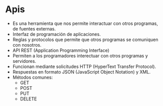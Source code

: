 # Apis

- Es una herramienta que nos permite interactuar con otros programas, de fuentes externas.
- Interfaz de programación de aplicaciones.
- Reglas y protocolos que permite que otros programas se comuniquen con nosotros.
- API REST (Application Programming Interface)
- Permiten a los programadores interectuar con otros programas y servidores.
- Funcionan mediante solicitudes HTTP (HyperText Transfer Protocol).
- Respuestas en formato JSON (JavaScript Object Notation) y XML.
- Métodos comunes:
  - GET
  - POST
  - PUT
  - DELETE
